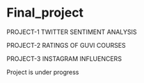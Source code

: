 # Final_project

PROJECT-1 TWITTER SENTIMENT ANALYSIS

PROJECT-2 RATINGS OF GUVI COURSES

PROJECT-3 INSTAGRAM INFLUENCERS

Project is under progress
